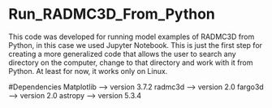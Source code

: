# Run_RADMC3D_From_Python
This code was developed for running model examples of RADMC3D from Python, in this case we used Jupyter Notebook. This is just the first step for creating a more generalized code that allows the user to search any directory on the computer, change to that directory and work with it from Python.
At least for now, it works only on Linux. 

#Dependencies
Matplotlib --> version 3.7.2
radmc3d --> version 2.0
fargo3d --> version 2.0
astropy --> version 5.3.4
